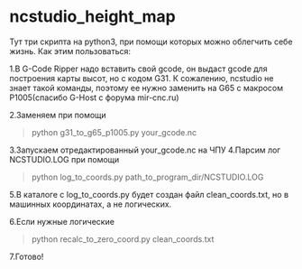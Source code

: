# ncstudio_height_map
Тут три скрипта на python3, при помощи которых можно облегчить себе жизнь.
Как этим пользоваться:

1.В G-Code Ripper надо вставить свой gcode, он выдаст gcode для построения карты высот, но с кодом G31. К сожалению, ncstudio не знает такой команды, поэтому ее нужно заменить на G65 с макросом P1005(спасибо G-Host с форума mir-cnc.ru)

2.Заменяем при помощи 
> python g31_to_g65_p1005.py your_gcode.nc

3.Запускаем отредактированный your_gcode.nc на ЧПУ
4.Парсим лог NCSTUDIO.LOG при помощи
> python log_to_coords.py path_to_program_dir/NCSTUDIO.LOG

5.В каталоге с log_to_coords.py будет создан файл clean_coords.txt, но в машинных координатах, а не логических. 

6.Если нужные логические
> python recalc_to_zero_coord.py clean_coords.txt

7.Готово!
